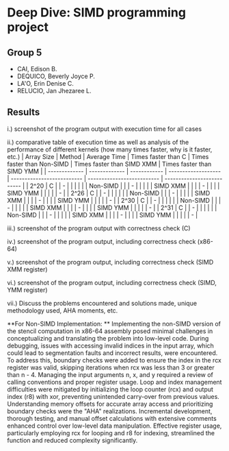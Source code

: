 # Deep Dive: SIMD programming project
## Group 5
- CAI, Edison B.
- DEQUICO, Beverly Joyce P.
- LA'O, Erin Denise C.
- RELUCIO, Jan Jhezaree L.

## Results
i.) screenshot of the program output with execution time for all cases

ii.) comparative table of execution time as well as analysis of the performance of different kernels (how many times faster, why is it faster, etc.)
| Array Size    | Method        | Average Time | Times faster than C | Times faster than Non-SIMD | Times faster than SIMD XMM | Times faster than SIMD YMM |
| ------------- | ------------- | ------------ | ------------------- | -------------------------- | -------------------------- | -------------------------- |
| 2^20          | C             |              | -                   |                            |                            |                            |
|               | Non-SIMD      |              |                     | -                          |                            |                            |
|               | SIMD XMM      |              |                     |                            | -                          |                            |
|               | SIMD YMM      |              |                     |                            |                            | -                          |
| 2^26          | C             |              | -                   |                            |                            |                            |
|               | Non-SIMD      |              |                     | -                          |                            |                            |
|               | SIMD XMM      |              |                     |                            | -                          |                            |
|               | SIMD YMM      |              |                     |                            |                            | -                          |
| 2^30          | C             |              | -                   |                            |                            |                            |
|               | Non-SIMD      |              |                     | -                          |                            |                            |
|               | SIMD XMM      |              |                     |                            | -                          |                            |
|               | SIMD YMM      |              |                     |                            |                            | -                          |
| 2^31          | C             |              | -                   |                            |                            |                            |
|               | Non-SIMD      |              |                     | -                          |                            |                            |
|               | SIMD XMM      |              |                     |                            | -                          |                            |
|               | SIMD YMM      |              |                     |                            |                            | -                          |


iii.) screenshot of the program output with correctness check (C)

iv.) screenshot of the program output, including correctness check (x86-64)

v.) screenshot of the program output, including correctness check (SIMD XMM register)

vi.) screenshot of the program output, including correctness check (SIMD, YMM register)

vii.) Discuss the problems encountered and solutions made, unique methodology used, AHA moments, etc.

**For Non-SIMD Implementation: **
Implementing the non-SIMD version of the stencil computation in x86-64 assembly posed minimal challenges in conceptualizing and translating the problem into low-level code. During debugging, issues with accessing invalid indices in the input array, which could lead to segmentation faults and incorrect results, were encountered. To address this, boundary checks were added to ensure the index in the rcx register was valid, skipping iterations when rcx was less than 3 or greater than n - 4. Managing the input arguments n, x, and y required a review of calling conventions and proper register usage. Loop and index management difficulties were mitigated by initializing the loop counter (rcx) and output index (r8) with xor, preventing unintended carry-over from previous values. Understanding memory offsets for accurate array access and prioritizing boundary checks were the "AHA" realizations. Incremental development, thorough testing, and manual offset calculations with extensive comments enhanced control over low-level data manipulation. Effective register usage, particularly employing rcx for looping and r8 for indexing, streamlined the function and reduced complexity significantly.

